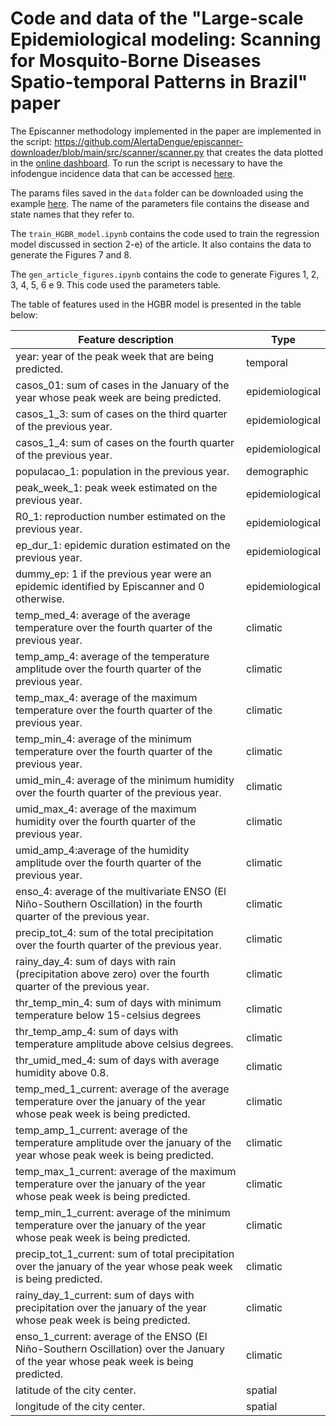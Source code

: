 # Code and data of the "Large-scale Epidemiological modeling: Scanning for Mosquito-Borne Diseases Spatio-temporal Patterns in Brazil" paper

The Episcanner methodology implemented in the paper are implemented in the script: https://github.com/AlertaDengue/episcanner-downloader/blob/main/src/scanner/scanner.py that creates the data plotted in the [online dashboard](https://info.dengue.mat.br/epi-scanner/). To run the script is necessary to have the infodengue incidence data that can be accessed [here](https://api.mosqlimate.org/docs/datastore/GET/infodengue/#usage_examples). 

The params files saved in the `data` folder can be downloaded using the example [here](https://api.mosqlimate.org/docs/datastore/GET/episcanner/). The name of the parameters file contains the disease and state names that they refer to.

The `train_HGBR_model.ipynb` contains the code used to train the regression model discussed in section 2-e) of the article. It also contains the data to generate the Figures 7 and 8. 

The `gen_article_figures.ipynb` contains the code to generate Figures 1, 2, 3, 4, 5, 6 e 9. This code used the parameters table. 

The table of features used in the HGBR model is presented in the table below: 

| Feature description                                                                                                                   | Type            |
|---------------------------------------------------------------------------------------------------------------------------------------|-----------------|
| year:  year of the peak week that are being predicted.                                                                               | temporal        |
| casos\_01:   sum of cases in the January of the year whose peak week are being predicted.                                             | epidemiological |
| casos\_1\_3: sum of cases on the third quarter of the previous year.                                                                  | epidemiological |
| casos\_1\_4: sum of cases on the fourth quarter of the previous year.                                                                 | epidemiological |
| populacao\_1: population in the previous year.                                                                                        | demographic     |
| peak\_week\_1:  peak week estimated on the previous year.                                                                             | epidemiological |
| R0\_1: reproduction number estimated on the previous year.                                                                            | epidemiological |
| ep\_dur\_1: epidemic duration estimated on the previous year.                                                                         | epidemiological |
| dummy\_ep: 1 if the previous year were an epidemic identified by Episcanner and 0 otherwise.                                          | epidemiological |
| temp\_med\_4: average of the average temperature over the fourth quarter of the previous year.                                        | climatic        |
| temp\_amp\_4: average of the temperature amplitude  over the fourth quarter of the previous year.                                     | climatic        |
| temp\_max\_4: average of the maximum temperature over the fourth quarter of the previous year.                                        | climatic        |
| temp\_min\_4: average of the minimum temperature over the fourth quarter of the previous year.                                        | climatic        |
| umid\_min\_4: average of the minimum humidity over the fourth quarter of the previous year.                                           | climatic        |
| umid\_max\_4: average of the maximum humidity over the fourth quarter of the previous year.                                           | climatic        |
| umid\_amp\_4:average of the  humidity amplitude over the fourth quarter of the previous year.                                         | climatic        |
| enso\_4: average of the  multivariate ENSO (El Niño-Southern Oscillation) in the fourth quarter of the previous year.                 | climatic        |
| precip\_tot\_4: sum of the total precipitation over the fourth quarter of the previous year.                                          | climatic        |
| rainy\_day\_4: sum of days with rain (precipitation above zero) over the fourth quarter of the previous year.                         | climatic        |
| thr\_temp\_min\_4: sum of days with minimum temperature below 15-celsius degrees                                                      | climatic        |
| thr\_temp\_amp\_4: sum of days with temperature amplitude above celsius degrees.                                                      | climatic        |
| thr\_umid\_med\_4: sum of days with average humidity above 0.8.                                                                       | climatic        |
| temp\_med\_1\_current:  average of the average temperature over the january of the year whose peak week is being predicted.           | climatic        |
| temp\_amp\_1\_current: average of the temperature amplitude over the january of the year whose peak week is being predicted.          | climatic        |
| temp\_max\_1\_current: average of the maximum temperature over the january of the year whose peak week is being predicted.            | climatic        |
| temp\_min\_1\_current: average of the minimum temperature over the january of the year whose peak week is being predicted.            | climatic        |
| precip\_tot\_1\_current: sum of total precipitation over the january of the year whose peak week is being predicted.                  | climatic        |
| rainy\_day\_1\_current:  sum of days with precipitation over the january of the year whose peak week is being predicted.              | climatic        |
| enso\_1\_current: average of the ENSO (El Niño-Southern Oscillation) over the January of the year whose peak week is being predicted. | climatic        |
| latitude of  the city center.                                                                                                         | spatial         |
| longitude of the city center.                                                                                                         | spatial         |

